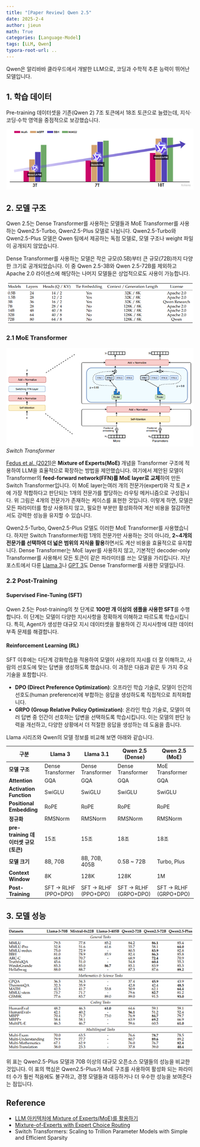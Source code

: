 ```yaml
---
title: "[Paper Review] Qwen 2.5"
date: 2025-2-4
author: jieun
math: True
categories: [Language-Model]
tags: [LLM, Qwen]
typora-root-url: ..
---
```


Qwen은 알리바바 클라우드에서 개발한 LLM으로, 코딩과 수학적 추론 능력이 뛰어난 모델입니다.

## 1. 학습 데이터

Pre-training 데이터셋을 기존(Qwen 2) 7조 토큰에서 18조 토큰으로 늘렸는데, 지식·코딩·수학 영역을 중점적으로 보강했습니다.

![](/assets/img/llm/qwen1.png)

## 2. 모델 구조

Qwen 2.5는 Dense Transformer를 사용하는 모델들과 MoE Transformer를 사용하는 Qwen2.5-Turbo, Qwen2.5-Plus 모델로 나뉩니다. Qwen2.5-Turbo와 Qwen2.5-Plus 모델은 Qwen 팀에서 제공하는 독점 모델로, 모델 구조나 weight 파일이 공개되지 않았습니다.

Dense Transformer를 사용하는 모델은 작은 규모(0.5B)부터 큰 규모(72B)까지 다양한 크기로 공개되었습니다. 이 중 Qwen 2.5-3B와 Qwen 2.5-72B를 제외하고 Apache 2.0 라이센스에 해당하는 나머지 모델들은 상업적으로도 사용이 가능합니다.

![](/assets/img/llm/qwen_models.png)

### 2.1 MoE Transformer

![](/assets/img/llm/MoE.png)
_Switch Transformer_

[Fedus et al. (2021)](https://arxiv.org/pdf/2101.03961)은 **Mixture of Experts(MoE)** 개념을 Transformer 구조에 적용하여 LLM을 효율적으로 확장하는 방법을 제안했습니다. 여기에서 제안된 모델이 Transformer의 **feed-forward network(FFN)를 MoE layer로 교체**하여 만든 Switch Transformer입니다. 이 MoE layer는여러 개의 전문가(expert)와 각 토큰 $x$에 가장 적합하다고 판단되는 1개의 전문가를 할당하는 라우팅 메커니즘으로 구성됩니다. 위 그림은 4개의 전문가가 존재하는 케이스를 표현한 것입니다. 이렇게 하면, 모델은 모든 파라미터를 항상 사용하지 않고, 필요한 부분만 활성화하여 계산 비용을 절감하면서도 강력한 성능을 유지할 수 있습니다.

Qwen2.5-Turbo, Qwen2.5-Plus 모델도 이러한 MoE Transformer를 사용했습니다. 하지만 Switch Transformer처럼 1개의 전문가만 사용하는 것이 아니라, **2~4개의 전문가를 선택하여 더 넓은 범위의 지식을 활용**하면서도 계산 비용을 효율적으로 유지합니다. Dense Transformer는 MoE layer를 사용하지 않고, 기본적인 decoder-only Transformer를 사용해서 모든 토큰이 같은 파라미터를 쓰는 모델을 가리킵니다. 지난 포스트에서 다룬 [Llama 3](https://jieun121070.github.io/posts/LLaMA3/)나 [GPT 3](https://jieun121070.github.io/posts/GPT3/)도 Dense Transformer를 사용한 모델입니다.

### 2.2 Post-Training

#### Supervised Fine-Tuning (SFT)

Qwen 2.5는 Post-training의 첫 단계로 **100만 개 이상의 샘플을 사용한 SFT**를 수행합니다. 이 단계는 모델이 다양한 지시사항을 정확하게 이해하고 따르도록 학습시킵니다. 특히, Agent가 생성한 대규모 지시 데이터셋을 활용하여 긴 지시사항에 대한 데이터 부족 문제를 해결합니다.

#### Reinforcement Learning (RL)

SFT 이후에는 다단계 강화학습을 적용하여 모델이 사용자의 지시를 더 잘 이해하고, 사람의 선호도에 맞는 답변을 생성하도록 했습니다. 이 과정은 다음과 같은 두 가지 주요 기술을 포함합니다.

- **DPO (Direct Preference Optimization)**: 오프라인 학습 기술로, 모델이 인간의 선호도(human preference)에 부합하는 응답을 생성하도록 직접적으로 최적화합니다.
- **GRPO (Group Relative Policy Optimization)**: 온라인 학습 기술로, 모델이 여러 답변 중 인간이 선호하는 답변을 선택하도록 학습시킵니다. 이는 모델의 판단 능력을 개선하고, 다양한 상황에서 더 적절한 응답을 생성하는 데 도움을 줍니다.

Llama 시리즈와 Qwen의 모델 정보를 비교해 보면 아래와 같습니다.

| 구분                                  | **Llama 3**          | **Llama 3.1**        | **Qwen 2.5 (Dense)**  | **Qwen 2.5 (MoE)**    |
| ------------------------------------- | -------------------- | -------------------- | --------------------- | --------------------- |
| **모델 구조**                         | Dense Transformer    | Dense Transformer    | Dense Transformer     | MoE Transformer       |
| **Attention**                         | GQA                  | GQA                  | GQA                   | GQA                   |
| **Activation Function**               | SwiGLU               | SwiGLU               | SwiGLU                | SwiGLU                |
| **Positional Embedding**              | RoPE                 | RoPE                 | RoPE                  | RoPE                  |
| **정규화**                            | RMSNorm              | RMSNorm              | RMSNorm               | RMSNorm               |
| **pre-training 데이터셋 규모 (토큰)** | 15조                 | 15조                 | 18조                  | 18조                  |
| **모델 크기**                         | 8B, 70B              | 8B, 70B, 405B        | 0.5B ~ 72B            | Turbo, Plus           |
| **Context Window**                    | 8K                   | 128K                 | 128K                  | 1M                    |
| **Post-Training**                     | SFT → RLHF (PPO+DPO) | SFT → RLHF (PPO+DPO) | SFT → RLHF (GRPO+DPO) | SFT → RLHF (GRPO+DPO) |

## 3. 모델 성능

![](/assets/img/llm/qwen_performance.png)

위 표는 Qwen2.5-Plus 모델과 70B 이상의 대규모 오픈소스 모델들의 성능을 비교한 것입니다. 이 표의 핵심은 Qwen2.5-Plus가 MoE 구조를 사용하여 활성화 되는 파라미터 수가 훨씬 적음에도 불구하고, 경쟁 모델들과 대등하거나 더 우수한 성능을 보여준다는 점입니다.

## Reference

- [LLM 아키텍처에 Mixture of Experts(MoE)를 활용하기](https://developer.nvidia.com/ko-kr/blog/applying-mixture-of-experts-in-llm-architectures/)
- [Mixture-of-Experts with Expert Choice Routing](https://research.google/blog/mixture-of-experts-with-expert-choice-routing/)
- Switch Transformers: Scaling to Trillion Parameter Models with Simple and Efficient Sparsity
